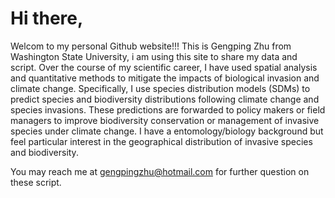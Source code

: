 
# Hi there,

Welcom to my personal Github website!!!
This is Gengping Zhu from Washington State University, i am using this site to share my data and script. 
Over the course of my scientific career, I have used spatial analysis and quantitative methods to mitigate the impacts of biological invasion and climate change. Specifically, I use species distribution models (SDMs) to predict species and biodiversity distributions following climate change and species invasions. These predictions are forwarded to policy makers or field managers to improve biodiversity conservation or management of invasive species under climate change. I have a entomology/biology background but feel particular interest in the geographical distribution of invasive species and biodiversity.

You may reach me at gengpingzhu@hotmail.com for further question on these script. 

